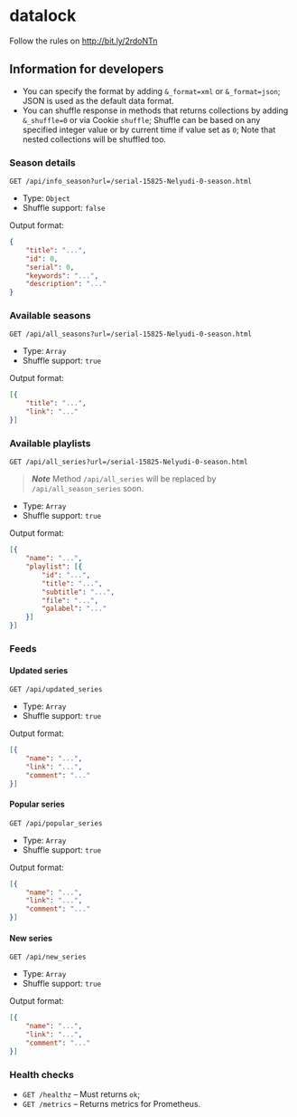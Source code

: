 # datalock

Follow the rules on http://bit.ly/2rdoNTn

## Information for developers

* You can specify the format by adding `&_format=xml` or `&_format=json`; JSON is used as the default data format.
* You can shuffle response in methods that returns collections by adding `&_shuffle=0` or via Cookie `shuffle`; Shuffle can be based on any specified integer value or by current time if value set as `0`; Note that nested collections will be shuffled too.

### Season details

`GET /api/info_season?url=/serial-15825-Nelyudi-0-season.html`

* Type: `Object`
* Shuffle support: `false`

Output format:

```json
{
    "title": "...",
    "id": 0,
    "serial": 0,
    "keywords": "...",
    "description": "..."
}
```

### Available seasons

`GET /api/all_seasons?url=/serial-15825-Nelyudi-0-season.html`

* Type: `Array`
* Shuffle support: `true`

Output format:

```json
[{
    "title": "...",
    "link": "..."
}]
```

### Available playlists

`GET /api/all_series?url=/serial-15825-Nelyudi-0-season.html`

> ***Note*** Method `/api/all_series` will be replaced by `/api/all_season_series` soon.

* Type: `Array`
* Shuffle support: `true`

Output format:

```json
[{
    "name": "...",
    "playlist": [{
        "id": "...",
        "title": "...",
        "subtitle": "...",
        "file": "...",
        "galabel": "..."
    }]
}]
```

### Feeds

#### Updated series

`GET /api/updated_series`

* Type: `Array`
* Shuffle support: `true`

Output format:

```json
[{
    "name": "...",
    "link": "...",
    "comment": "..."
}]
```

#### Popular series

`GET /api/popular_series`

* Type: `Array`
* Shuffle support: `true`

Output format:

```json
[{
    "name": "...",
    "link": "...",
    "comment": "..."
}]
```


#### New series

`GET /api/new_series`

* Type: `Array`
* Shuffle support: `true`

Output format:

```json
[{
    "name": "...",
    "link": "...",
    "comment": "..."
}]
```

### Health checks

* `GET /healthz` – Must returns `ok`;
* `GET /metrics` – Returns metrics for Prometheus.
